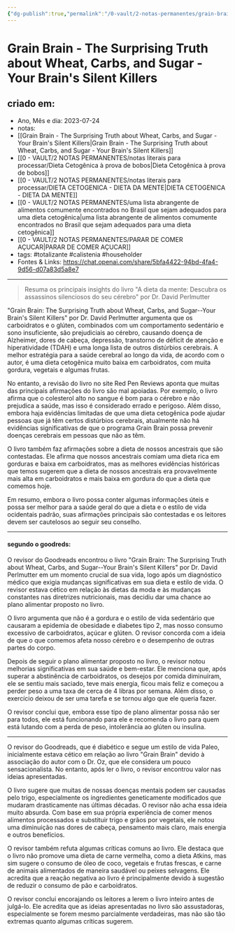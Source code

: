 ```yaml
---
{"dg-publish":true,"permalink":"/0-vault/2-notas-permanentes/grain-brain-the-surprising-truth-about-wheat-carbs-and-sugar-your-brain-s-silent-killers/","tags":["permanente","totalizante","calistenia","householder"],"dgHomeLink":true,"dgShowLocalGraph":true,"dgShowFileTree":true,"dgEnableSearch":true,"noteIcon":""}
---
```


# Grain Brain - The Surprising Truth about Wheat, Carbs, and Sugar - Your Brain's Silent Killers

## criado em: 
-  Ano, Mês e dia: 2023-07-24
- notas: 
- [[Grain Brain - The Surprising Truth about Wheat, Carbs, and Sugar - Your Brain's Silent Killers\|Grain Brain - The Surprising Truth about Wheat, Carbs, and Sugar - Your Brain's Silent Killers]]
- [[0 - VAULT/2 NOTAS PERMANENTES/notas literais para processar/Dieta Cetogênica à prova de bobos\|Dieta Cetogênica à prova de bobos]]
- [[0 - VAULT/2 NOTAS PERMANENTES/notas literais para processar/DIETA CETOGENICA - DIETA DA MENTE\|DIETA CETOGENICA - DIETA DA MENTE]]
- [[0 - VAULT/2 NOTAS PERMANENTES/uma lista abrangente de alimentos comumente encontrados no Brasil que sejam adequados para uma dieta cetogênica\|uma lista abrangente de alimentos comumente encontrados no Brasil que sejam adequados para uma dieta cetogênica]]
- [[0 - VAULT/2 NOTAS PERMANENTES/PARAR DE COMER AÇUCAR\|PARAR DE COMER AÇUCAR]]
- tags: #totalizante #calistenia #householder 
- Fontes & Links: https://chat.openai.com/share/5bfa4422-94bd-4fa4-9d56-d07a83d5a8e7
---

> Resuma os principais insights do livro "A dieta da mente: Descubra os assassinos silenciosos do seu cérebro" por Dr. David Perlmutter

"Grain Brain: The Surprising Truth about Wheat, Carbs, and Sugar--Your Brain's Silent Killers" por Dr. David Perlmutter argumenta que os carboidratos e o glúten, combinados com um comportamento sedentário e sono insuficiente, são prejudiciais ao cérebro, causando doença de Alzheimer, dores de cabeça, depressão, transtorno de déficit de atenção e hiperatividade (TDAH) e uma longa lista de outros distúrbios cerebrais. A melhor estratégia para a saúde cerebral ao longo da vida, de acordo com o autor, é uma dieta cetogênica muito baixa em carboidratos, com muita gordura, vegetais e algumas frutas.

No entanto, a revisão do livro no site Red Pen Reviews aponta que muitas das principais afirmações do livro são mal apoiadas. Por exemplo, o livro afirma que o colesterol alto no sangue é bom para o cérebro e não prejudica a saúde, mas isso é considerado errado e perigoso. Além disso, embora haja evidências limitadas de que uma dieta cetogênica pode ajudar pessoas que já têm certos distúrbios cerebrais, atualmente não há evidências significativas de que o programa Grain Brain possa prevenir doenças cerebrais em pessoas que não as têm.

O livro também faz afirmações sobre a dieta de nossos ancestrais que são contestadas. Ele afirma que nossos ancestrais comiam uma dieta rica em gorduras e baixa em carboidratos, mas as melhores evidências históricas que temos sugerem que a dieta de nossos ancestrais era provavelmente mais alta em carboidratos e mais baixa em gordura do que a dieta que comemos hoje.

Em resumo, embora o livro possa conter algumas informações úteis e possa ser melhor para a saúde geral do que a dieta e o estilo de vida ocidentais padrão, suas afirmações principais são contestadas e os leitores devem ser cautelosos ao seguir seu conselho.

---

#### segundo o goodreds:

O revisor do Goodreads encontrou o livro "Grain Brain: The Surprising Truth about Wheat, Carbs, and Sugar--Your Brain's Silent Killers" por Dr. David Perlmutter em um momento crucial de sua vida, logo após um diagnóstico médico que exigia mudanças significativas em sua dieta e estilo de vida. O revisor estava cético em relação às dietas da moda e às mudanças constantes nas diretrizes nutricionais, mas decidiu dar uma chance ao plano alimentar proposto no livro.

O livro argumenta que não é a gordura e o estilo de vida sedentário que causaram a epidemia de obesidade e diabetes tipo 2, mas nosso consumo excessivo de carboidratos, açúcar e glúten. O revisor concorda com a ideia de que o que comemos afeta nosso cérebro e o desempenho de outras partes do corpo.

Depois de seguir o plano alimentar proposto no livro, o revisor notou melhorias significativas em sua saúde e bem-estar. Ele menciona que, após superar a abstinência de carboidratos, os desejos por comida diminuíram, ele se sentiu mais saciado, teve mais energia, ficou mais feliz e começou a perder peso a uma taxa de cerca de 4 libras por semana. Além disso, o exercício deixou de ser uma tarefa e se tornou algo que ele queria fazer.

O revisor conclui que, embora esse tipo de plano alimentar possa não ser para todos, ele está funcionando para ele e recomenda o livro para quem está lutando com a perda de peso, intolerância ao glúten ou insulina.

---

O revisor do Goodreads, que é diabético e segue um estilo de vida Paleo, inicialmente estava cético em relação ao livro "Grain Brain" devido à associação do autor com o Dr. Oz, que ele considera um pouco sensacionalista. No entanto, após ler o livro, o revisor encontrou valor nas ideias apresentadas.

O livro sugere que muitas de nossas doenças mentais podem ser causadas pelo trigo, especialmente os ingredientes geneticamente modificados que mudaram drasticamente nas últimas décadas. O revisor não acha essa ideia muito absurda. Com base em sua própria experiência de comer menos alimentos processados e substituir trigo e grãos por vegetais, ele notou uma diminuição nas dores de cabeça, pensamento mais claro, mais energia e outros benefícios.

O revisor também refuta algumas críticas comuns ao livro. Ele destaca que o livro não promove uma dieta de carne vermelha, como a dieta Atkins, mas sim sugere o consumo de óleo de coco, vegetais e frutas frescas, e carne de animais alimentados de maneira saudável ou peixes selvagens. Ele acredita que a reação negativa ao livro é principalmente devido à sugestão de reduzir o consumo de pão e carboidratos.

O revisor conclui encorajando os leitores a lerem o livro inteiro antes de julgá-lo. Ele acredita que as ideias apresentadas no livro são assustadoras, especialmente se forem mesmo parcialmente verdadeiras, mas não são tão extremas quanto algumas críticas sugerem.



